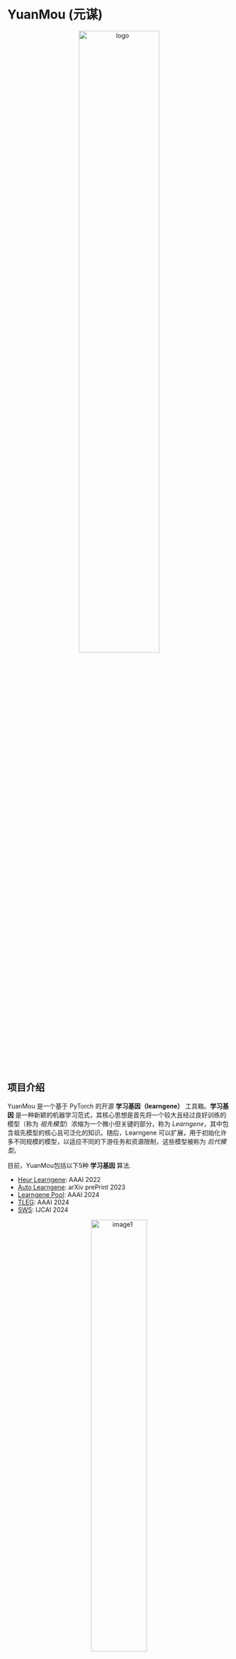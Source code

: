 # YuanMou (元谋)

<p align="center">
  <img src="./sources/logo.jpg" alt="logo" width="60%"/>
</p>



## 项目介绍

YuanMou 是一个基于 PyTorch 的开源 **学习基因（learngene）** 工具箱。**学习基因** 是一种新颖的机器学习范式，其核心思想是首先将一个较大且经过良好训练的模型（称为 *祖先模型*）浓缩为一个微小但关键的部分，称为 *Learngene*，其中包含祖先模型的核心且可泛化的知识。随后，Learngene 可以扩展，用于初始化许多不同规模的模型，以适应不同的下游任务和资源限制，这些模型被称为 *后代模型*。

目前，YuanMou包括以下5种 **学习基因** 算法.

+ [Heur Learngene]( https://arxiv.org/abs/2106.06788): AAAI 2022
+ [Auto Learngene](https://arxiv.org/abs/2305.02279): arXiv prePrint 2023
+ [Learngene Pool](https://arxiv.org/abs/2312.05743): AAAI 2024
+ [TLEG](https://arxiv.org/abs/2312.05614): AAAI 2024
+ [SWS](https://arxiv.org/abs/2404.16897): IJCAI 2024

<p align="center">
  <img src="./sources/fig1.png" alt="image1" width="50%"/>
</p>


## 项目优势

我们分别在当前广为人知的大型语言模型 [**Llama2-7B**](https://ai.meta.com/llama/) 上应用了Heur Learngene 和Auto Learngene, 并以原始的 [LoRa](https://arxiv.org/abs/2106.09685) 作为基线, 展示了 **学习基因** 具有以下优势：

+ ### 更好的模型表现

  通过采用Heur Learngene 和Auto Learngene，在大型语言模型上进行相同数量的训练轮次微调，可以带来性能提升。

<p align="center">
  <img src="./sources/fig2.jpg" alt="image2" width="40%"/>
</p>




+ ### 更快的收敛速度

 通过采用Heur Learngene 和Auto Learngene，大型语言模型收敛所需的训练轮次分别减少了 **30%** 和 **40%** 。.

<p align="center">
  <img src="./sources/fig3.jpg" alt="image3" width="40%"/>
</p>




+ ### Fewer GPU days

  By employing Heur Learngene and Auto Learngene, the GPU days required for fine-tuning large language models have been reduced by **30%** and **40%** respectively, thereby reducing resource costs.

<p align="center">
  <img src="./sources/fig4.jpg" alt="image4" width="40%"/>
</p>




+ ### Fewer training samples

  By employing Heur Learngene and Auto Learngene, fine-tuning large language models requires only **60%** and **50%** of the data respectively, further reducing resource costs.

<p align="center">
  <img src="./sources/fig5.jpg" alt="image5" width="40%"/>
</p>



## Get Started

We provide a brief tutorial for YuanMou.

### Clone

```
git clone https://github.com/Learngene-YuanMou/YuanMou.git
cd YuanMou
```



### Requirements

- Python 3.8
- PyTorch 2.0.1 or higher
- torchvison 0.15.2 or higher
- tensorboard
- numpy
- yacs
- tqdm



### Preparing Datasets

| Dataset name  | Categories | Images     | link                                                         |
| ------------- | ---------- | ---------- | ------------------------------------------------------------ |
| CIFAR-100     | 100        | 50,000     | https://www.cs.toronto.edu/~kriz/cifar-100-python.tar.gz     |
| Mini-ImageNet | 100        | 60,000     | https://github.com/twitter-research/meta-learning-lstm/tree/master/data/miniImagenet |
| ImageNet-1K   | 1000       | 14,197,122 | https://image-net.org/download.php                           |



#### Downloading Datasets

You can download dataset to the data directory from the link above or from paddle link. We here take `CIFAR-100`as an example.

```python
cd utils/datasets
wget https://www.cs.toronto.edu/~kriz/cifar-100-python.tar.gz
```



### Examples

Take Learngene Pool as an example. Note that you need to modify the `output_dir` and `data_path` in the `.yaml`.



#### Train and extract learngene

If we want to build the learngene pool with 18 instances, execute the following commands.

The learnegene extracted from the following line of code is deit_base9_patch16_224:

```python
cd learngene_methods/learngene_pool
python distill.py --config configs/conf_aux_base9.yaml
```

The default parameters of the experiment are shown in `configs/conf_aux_base9.yaml`. 

The learnegene extracted from the following line of code is deit_tiny9_patch16_224:

```python
cd learngene_methods/learngene_pool
python distill.py --config configs/conf_aux_tiny9.yaml
```

The default parameters of the experiment are shown in `configs/conf_aux_tiny9.yaml`. 



#### Build the learngene pool

In this section, we can construct the learngene pool from the extracted learngenes.

```python
cd learngene_methods/learngene_pool
python main.py --config configs/conf_build.yaml
```

The default parameters of the experiment are shown in `configs/conf_build.yaml`.



#### Initialize with learngene and test

In this section, we use learngene to initialize the descendant network and test the performence.

```python
cd learngene_methods/learngene_pool
python main.py --config configs/conf_ini.yaml
```

The default parameters of the experiment are shown in `configs/conf_ini.yaml`.

To build learngene pool and descendant models of different sizes, you only need to modify some hyper-parameters.



## License

This project is released under the [MIT license](https://github.com/Learngene-YuanMou/YuanMou/blob/master/LICENSE).



## Citations

If you use this toolbox in your research, please cite these papers.

<a name="HeurLearngene"></a>

```bibtex
@inproceedings{wang2021learngene,
   title={Learngene: From Open-World to Your Learning Task}, 
    author={Wang, Qiufeng and Geng, Xin and Lin, Shuxia and Xia, Shiyu and Qi, Lei and Xu, Ning},
   booktitle={AAAI}
   year={2022}
}
```

<a name="AutoLearngene"></a>

```bibtex
@misc{wang2023learngene,
      title={Learngene: Inheriting Condensed Knowledge from the Ancestry Model to Descendant Models}, 
     author={Qiufeng Wang and Xu Yang and Shuxia Lin and Jing Wang and Xin Geng},
     year={2023},
     eprint={2305.02279},
     archivePrefix={arXiv},
     primaryClass={cs.LG}
}
```

<a name="LearngenePool"></a>

```bibtex
@inproceedings{shi2024learngenepool,
  title={Building Variable-sized Models via Learngene Pool},
  author={Shi, Boyu and Xia, Shiyu and Yang, Xu and Chen, Haokun and Kou, Zhiqiang and Geng, Xin},
  booktitle={AAAI},
  year={2024}
}
```

<a name="TLEG"></a>

``` bibtex
@inproceedings{xia2024tleg,
  title={Transformer as Linear Expansion of Learngene},
  author={Xia, Shiyu and Zhang, Miaosen and Xu, Yang and Chen, Ruiming and Chen, Haokun and Xin, Geng},
  booktitle={AAAI},
  year={2024}
}
```



## Contacts

If you have any questions about our work, please do not hesitate to contact us by emails.

Wenxuan Zhu: zhuwx@seu.edu.cn

Yuankun Zu: zyk0418@seu.edu.cn



## Acknowledgements

Our project references the codes in the following repos.

+ [Heur Learngene](https://github.com/BruceQFWang/learngene)
+ [Deit](https://github.com/facebookresearch/deit)
